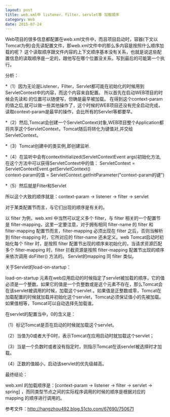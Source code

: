```yaml
---
layout: post
title: web.xml中 listener、filter、servlet等 加载顺序
category: Web
date: 2015-07-24
---
```


Web项目的很多信息都配置在web.xml文件中，而且项目启动时，容器(下文以Tomcat为例)会先读配置文件，那web.xml文件中的那么多内容是按照什么顺序加载的呢？
这个读取顺序跟文件内容的上下文顺序基本没有关系，也就是说这些配置信息的读取顺序是一定的，跟他写在哪个位置没关系，写到最后的可能第一个执行。

<!-- more -->


分析：

*（1）因为无论是Listener，Filter，Servlet都可能在初始化的时候用到ServletContext中的内容，而这个内容来自<context-param></context-param>配置。
所以首先在启动WEB项目的时候会先读<context-param></context-param>和<listener></listener>
<context-param></context-param>的位置可以随便写，但确是最早被加载。
在得到这个context-param的值之后,就可以做一些其他操作了，这个时候的WEB项目还没有完全启动完成，读取context-param是最早的操作，会比所有的Servlet等都要早。

*（2）然后,Tomcat会创建一个ServletContext对象,WEB项目整个Application都将共享这个ServletContext，Tomcat随后将<context-param></context-param>转化为键值对,并交给ServletContext。

*（3）Tomcat创建<listener></listener>中的类实例,即创建监听.

*（4）在监听中会有contextInitialized(ServletContextEvent args)初始化方法,在这个方法中可以获得ServletContext中的值：
ServletContext = ServletContextEvent.getServletContext()       
context-param的值 = ServletContext.getInitParameter("context-param的键")  

*（5）然后就是Filter和Servlet

所以这个大致的顺序就是：context-param -> listener -> filter -> servlet

对于某类配置节而言，与它们出现的顺序是有关的。

以 filter 为例，web.xml 中当然可以定义多个 filter，与 filter 相关的一个配置节是 filter-mapping，这里一定要注意，对于拥有相同 filter-name 的 filter 和 filter-mapping 配置节而言，filter-mapping 必须出现在 filter 之后，否则当解析到 filter-mapping 时，它所对应的 filter-name 还未定义。web Tomcat启动时初始化每个 filter 时，是按照 filter 配置节出现的顺序来初始化的，当请求资源匹配多个 filter-mapping 时，filter 拦截资源是按照 filter-mapping 配置节出现的顺序来依次调用 doFilter() 方法的。
Servlet的mapping 同 filter 类似。

关于Servlet的load-on-startup：

load-on-startup 元素在web应用启动的时候指定了servlet被加载的顺序，它的值必须是一个整数。如果它的值是一个负整数或是这个元素不存在，那么Tomcat会在该servlet被调用的时候，加载这个servlet 。如果值是正整数或零，Tomcat在加载配置的时候就加载并初始化这个servlet，Tomcat必须保证值小的先被加载。如果值相等，Tomcat可以自动选择先加载谁。

在servlet的配置当中，<load-on-startup>0</load-on-startup>的含义是：

（1）标记Tomcat是否在启动的时候就加载这个servlet。

（2）当值为0或者大于0时，表示Tomcat在应用启动时就加载这个servlet；

（3）当是一个负数时或者没有指定时，则指示Tomcat在该servlet被选择时才加载。

（4）正数的值越小，启动该servlet的优先级越高。

最终结论：

web.xml 的加载顺序是：[context-param -> listener -> filter -> servlet -> spring] ，而同类型节点之间的实际程序调用的时候的顺序是根据对应的 mapping 的顺序进行调用的。


参考文件：http://hangzhou492.blog.51cto.com/67690/750671
